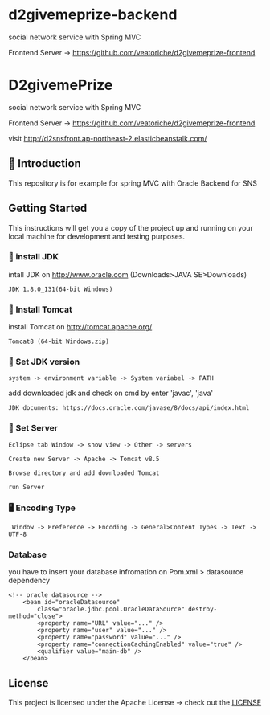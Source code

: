 # d2givemeprize-backend

social network service with Spring MVC

Frontend Server -> https://github.com/veatoriche/d2givemeprize-frontend


# D2givemePrize

social network service with Spring MVC

Frontend Server -> https://github.com/veatoriche/d2givemeprize-frontend

visit http://d2snsfront.ap-northeast-2.elasticbeanstalk.com/

## 🚪 Introduction

This repository is for example for spring MVC with Oracle Backend for SNS 

## Getting Started

This instructions will get you a copy of the project up and running on your local machine for development and testing purposes.

### 🔨 install JDK
intall JDK on http://www.oracle.com (Downloads>JAVA SE>Downloads)
```
JDK 1.8.0_131(64-bit Windows)
```

### 🔨 Install Tomcat
install Tomcat on http://tomcat.apache.org/  
```
Tomcat8 (64-bit Windows.zip)
```

### 🔧 Set JDK version
```
system -> environment variable -> System variabel -> PATH
```
add downloaded jdk and check on cmd by enter 'javac', 'java'
```
JDK documents: https://docs.oracle.com/javase/8/docs/api/index.html
```

### 🔧 Set Server
```
Eclipse tab Window -> show view -> Other -> servers
```
```
Create new Server -> Apache -> Tomcat v8.5
```
```
Browse directory and add downloaded Tomcat 
```
```
run Server
```

### 🖥 Encoding Type 
```
 Window -> Preference -> Encoding -> General>Content Types -> Text -> UTF-8
```

### Database
you have to insert your database infromation on Pom.xml > datasource dependency
```
<!-- oracle datasource -->
	<bean id="oracleDatasource"
		class="oracle.jdbc.pool.OracleDataSource" destroy-method="close">
		<property name="URL" value="..." />
		<property name="user" value="..." />
		<property name="password" value="..." />
		<property name="connectionCachingEnabled" value="true" />
		<qualifier value="main-db" />
	</bean>
```


## License
This project is licensed under the Apache License -> check out the [LICENSE](https://github.com/9oominsoo/d2givemeprize-backend/blob/master/LICENSE)
